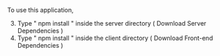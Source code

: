 
To use this application, 

3. Type  " npm install " inside the server directory  ( Download Server Dependencies ) 
4. Type " npm install " inside the client directory ( Download Front-end Dependencies )
